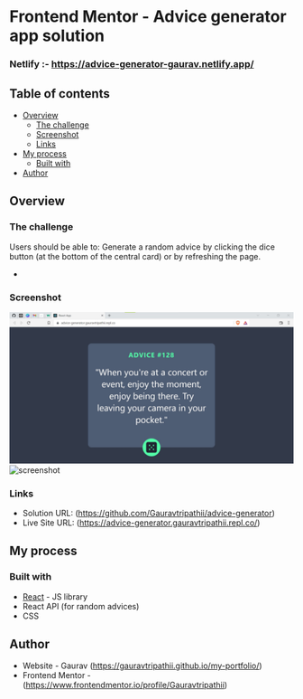# Frontend Mentor - Advice generator app solution

### Netlify :- https://advice-generator-gaurav.netlify.app/

## Table of contents

- [Overview](#overview)
  - [The challenge](#the-challenge)
  - [Screenshot](#screenshot)
  - [Links](#links)
- [My process](#my-process)
  - [Built with](#built-with)
- [Author](#author)


## Overview

### The challenge

Users should be able to:
    Generate a random advice by clicking the dice button (at the bottom of the central card) or by refreshing the page.

- 

### Screenshot

![](./screenshot.jpg)![screenshot](https://user-images.githubusercontent.com/59873840/154832378-217da38d-f5f0-48cd-9c4b-44977b7eb914.jpg)


### Links

- Solution URL: (https://github.com/Gauravtripathii/advice-generator)
- Live Site URL: (https://advice-generator.gauravtripathii.repl.co/)

## My process

### Built with

- [React](https://reactjs.org/) - JS library
- React API (for random advices)
- CSS

## Author

- Website - Gaurav (https://gauravtripathii.github.io/my-portfolio/)
- Frontend Mentor - (https://www.frontendmentor.io/profile/Gauravtripathii)
